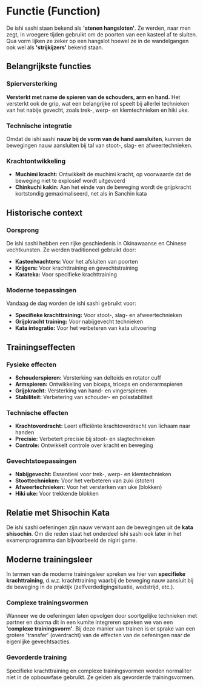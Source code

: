 # Functie (Function)

De ishi sashi staan bekend als **'stenen hangsloten'**. Ze werden, naar men zegt, in vroegere tijden gebruikt om de poorten van een kasteel af te sluiten. Qua vorm lijken ze zeker op een hangslot hoewel ze in de wandelgangen ook wel als **'strijkijzers'** bekend staan.

## Belangrijkste functies

### Spierversterking
**Versterkt met name de spieren van de schouders, arm en hand.** Het versterkt ook de grip, wat een belangrijke rol speelt bij allerlei technieken van het nabije gevecht, zoals trek-, werp- en klemtechnieken en hiki uke.

### Technische integratie
Omdat de ishi sashi **nauw bij de vorm van de hand aansluiten**, kunnen de bewegingen nauw aansluiten bij tal van stoot-, slag- en afweertechnieken.

### Krachtontwikkeling
- **Muchimi kracht:** Ontwikkelt de muchimi kracht, op voorwaarde dat de beweging niet te explosief wordt uitgevoerd
- **Chinkuchi kakin:** Aan het einde van de beweging wordt de grijpkracht kortstondig gemaximaliseerd, net als in Sanchin kata

## Historische context

### Oorsprong
De ishi sashi hebben een rijke geschiedenis in Okinawaanse en Chinese vechtkunsten. Ze werden traditioneel gebruikt door:
- **Kasteelwachters:** Voor het afsluiten van poorten
- **Krijgers:** Voor krachttraining en gevechtstraining
- **Karateka:** Voor specifieke krachttraining

### Moderne toepassingen
Vandaag de dag worden de ishi sashi gebruikt voor:
- **Specifieke krachttraining:** Voor stoot-, slag- en afweertechnieken
- **Grijpkracht training:** Voor nabijgevecht technieken
- **Kata integratie:** Voor het verbeteren van kata uitvoering

## Trainingseffecten

### Fysieke effecten
- **Schouderspieren:** Versterking van deltoids en rotator cuff
- **Armspieren:** Ontwikkeling van biceps, triceps en onderarmspieren
- **Grijpkracht:** Versterking van hand- en vingerspieren
- **Stabiliteit:** Verbetering van schouder- en polsstabiliteit

### Technische effecten
- **Krachtoverdracht:** Leert efficiënte krachtoverdracht van lichaam naar handen
- **Precisie:** Verbetert precisie bij stoot- en slagtechnieken
- **Controle:** Ontwikkelt controle over kracht en beweging

### Gevechtstoepassingen
- **Nabijgevecht:** Essentieel voor trek-, werp- en klemtechnieken
- **Stoottechnieken:** Voor het verbeteren van zuki (stoten)
- **Afweertechnieken:** Voor het versterken van uke (blokken)
- **Hiki uke:** Voor trekkende blokken

## Relatie met Shisochin Kata

De ishi sashi oefeningen zijn nauw verwant aan de bewegingen uit de **kata shisochin**. Om die reden staat het onderdeel ishi sashi ook later in het examenprogramma dan bijvoorbeeld de nigiri game.

## Moderne trainingsleer

In termen van de moderne trainingsleer spreken we hier van **specifieke krachttraining**, d.w.z. krachttraining waarbij de beweging nauw aansluit bij de beweging in de praktijk (zelfverdedigingsituatie, wedstrijd, etc.).

### Complexe trainingsvormen
Wanneer we de oefeningen laten opvolgen door soortgelijke technieken met partner en daarna dit in een kumite integreren spreken we van een **'complexe trainingsvorm'**. Bij deze manier van trainen is er sprake van een grotere 'transfer' (overdracht) van de effecten van de oefeningen naar de eigenlijke gevechtsacties.

### Gevorderde training
Specifieke krachttraining en complexe trainingsvormen worden normaliter niet in de opbouwfase gebruikt. Ze gelden als gevorderde trainingsvormen. 